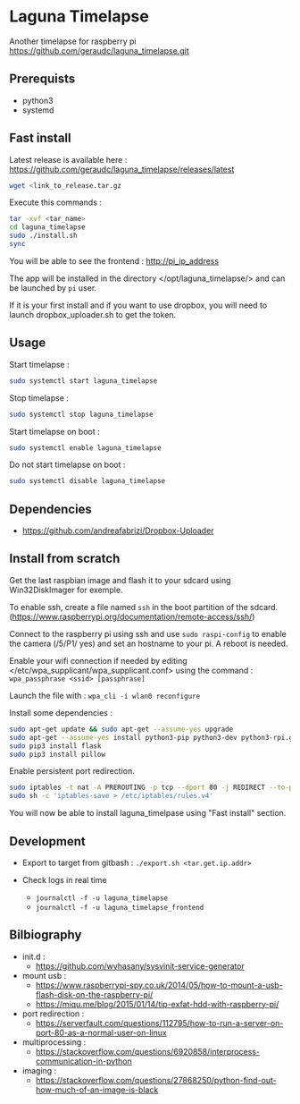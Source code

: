 # Laguna Timelapse

Another timelapse for raspberry pi <https://github.com/geraudc/laguna_timelapse.git>

## Prerequists

* python3
* systemd

## Fast install

Latest release is available here : https://github.com/geraudc/laguna_timelapse/releases/latest

```bash
wget <link_to_release.tar.gz
```

Execute this commands :

```bash
tar -xvf <tar_name>
cd laguna_timelapse
sudo ./install.sh
sync
```

You will be able to see the frontend : <http://pi_ip_address>

The app will be installed in the directory </opt/laguna_timelapse/> and
can be launched by ```pi``` user.

If it is your first install and if you want to use dropbox, you will
need to launch dropbox_uploader.sh to get the token.

## Usage

Start timelapse :

```bash
sudo systemctl start laguna_timelapse
```

Stop timelapse :

```bash
sudo systemctl stop laguna_timelapse
```

Start timelapse on boot :

```bash
sudo systemctl enable laguna_timelapse
```

Do not start timelapse on boot :

```bash
sudo systemctl disable laguna_timelapse
```

## Dependencies

* <https://github.com/andreafabrizi/Dropbox-Uploader>

## Install from scratch

Get the last raspbian image and flash it to your sdcard using Win32DiskImager for exemple.

To enable ssh, create a file named ```ssh``` in the boot partition of the sdcard. (<https://www.raspberrypi.org/documentation/remote-access/ssh/>)

Connect to the raspberry pi using ssh and use ```sudo raspi-config``` to
enable the camera (/5/P1/ yes) and set an hostname to your pi. A reboot is needed.

Enable your wifi connection if needed by editing </etc/wpa_supplicant/wpa_supplicant.conf> using the command : ```wpa_passphrase <ssid> [passphrase]```

Launch the file with : ```wpa_cli -i wlan0 reconfigure```

Install some dependencies :

```bash
sudo apt-get update && sudo apt-get --assume-yes upgrade
sudo apt-get --assume-yes install python3-pip python3-dev python3-rpi.gpio imagemagick iptables-persistent
sudo pip3 install flask
sudo pip3 install pillow
```

Enable persistent port redirection.

```bash
sudo iptables -t nat -A PREROUTING -p tcp --dport 80 -j REDIRECT --to-port 5000
sudo sh -c 'iptables-save > /etc/iptables/rules.v4'
```

You will now be able to install laguna_timelpase using "Fast install" section.

## Development

* Export to target from gitbash : ```./export.sh <tar.get.ip.addr>```

* Check logs in real time
  * ```journalctl -f -u laguna_timelapse```
  * ```journalctl -f -u laguna_timelapse_frontend```

## Bilbiography

* init.d :
  * <https://github.com/wyhasany/sysvinit-service-generator>
* mount usb :
  * <https://www.raspberrypi-spy.co.uk/2014/05/how-to-mount-a-usb-flash-disk-on-the-raspberry-pi/>
  * <https://miqu.me/blog/2015/01/14/tip-exfat-hdd-with-raspberry-pi/>
* port redirection :
  * <https://serverfault.com/questions/112795/how-to-run-a-server-on-port-80-as-a-normal-user-on-linux>
* multiprocessing :
  * <https://stackoverflow.com/questions/6920858/interprocess-communication-in-python>
* imaging :
  * <https://stackoverflow.com/questions/27868250/python-find-out-how-much-of-an-image-is-black>